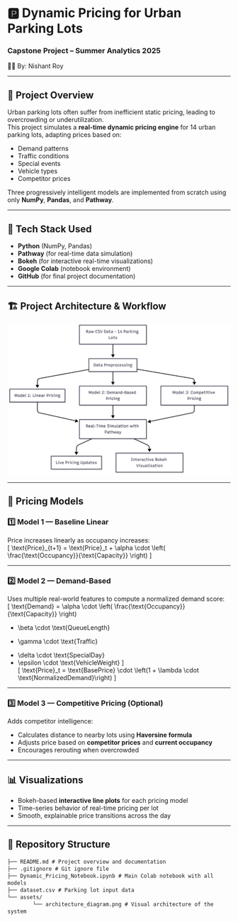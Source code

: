 # 🅿️ Dynamic Pricing for Urban Parking Lots  
### Capstone Project – Summer Analytics 2025  
👨‍💻 By: Nishant Roy

---

## 🚀 Project Overview

Urban parking lots often suffer from inefficient static pricing, leading to overcrowding or underutilization.  
This project simulates a **real-time dynamic pricing engine** for 14 urban parking lots, adapting prices based on:

- Demand patterns
- Traffic conditions
- Special events
- Vehicle types
- Competitor prices

Three progressively intelligent models are implemented from scratch using only **NumPy**, **Pandas**, and **Pathway**.

---

## 🧰 Tech Stack Used

- **Python** (NumPy, Pandas)
- **Pathway** (for real-time data simulation)
- **Bokeh** (for interactive real-time visualizations)
- **Google Colab** (notebook environment)
- **GitHub** (for final project documentation)

---

## 🏗️ Project Architecture & Workflow

![Architecture Diagram](assets/architecture_diagram.png)

---

## 🔎 Pricing Models

### 1️⃣ Model 1 — Baseline Linear
Price increases linearly as occupancy increases:  
\[
\text{Price}_{t+1} = \text{Price}_t + \alpha \cdot \left( \frac{\text{Occupancy}}{\text{Capacity}} \right)
\]

---

### 2️⃣ Model 2 — Demand-Based
Uses multiple real-world features to compute a normalized demand score:  
\[
\text{Demand} = \alpha \cdot \left( \frac{\text{Occupancy}}{\text{Capacity}} \right)
+ \beta \cdot \text{QueueLength}
- \gamma \cdot \text{Traffic}
+ \delta \cdot \text{SpecialDay}
+ \epsilon \cdot \text{VehicleWeight}
\]  
\[
\text{Price}_t = \text{BasePrice} \cdot \left(1 + \lambda \cdot \text{NormalizedDemand}\right)
\]

---

### 3️⃣ Model 3 — Competitive Pricing (Optional)
Adds competitor intelligence:
- Calculates distance to nearby lots using **Haversine formula**
- Adjusts price based on **competitor prices** and **current occupancy**
- Encourages rerouting when overcrowded

---

## 📊 Visualizations

- Bokeh-based **interactive line plots** for each pricing model
- Time-series behavior of real-time pricing per lot
- Smooth, explainable price transitions across the day

---

## 📁 Repository Structure
```urban-parking-dynamic-pricing/
├── README.md # Project overview and documentation
├── .gitignore # Git ignore file
├── Dynamic_Pricing_Notebook.ipynb # Main Colab notebook with all models
├── dataset.csv # Parking lot input data
└── assets/
        └── architecture_diagram.png # Visual architecture of the system

